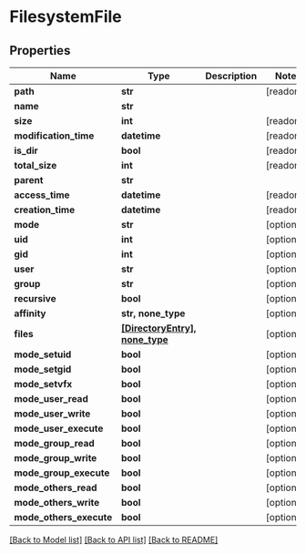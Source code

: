 # FilesystemFile


## Properties

Name | Type | Description | Notes
------------ | ------------- | ------------- | -------------
**path** | **str** |  | [readonly] 
**name** | **str** |  | 
**size** | **int** |  | [readonly] 
**modification_time** | **datetime** |  | [readonly] 
**is_dir** | **bool** |  | [readonly] 
**total_size** | **int** |  | [readonly] 
**parent** | **str** |  | 
**access_time** | **datetime** |  | [readonly] 
**creation_time** | **datetime** |  | [readonly] 
**mode** | **str** |  | [optional] 
**uid** | **int** |  | [optional] 
**gid** | **int** |  | [optional] 
**user** | **str** |  | [optional] 
**group** | **str** |  | [optional] 
**recursive** | **bool** |  | [optional] 
**affinity** | **str, none_type** |  | [optional] 
**files** | [**[DirectoryEntry], none_type**](DirectoryEntry.md) |  | [optional] 
**mode_setuid** | **bool** |  | [optional] 
**mode_setgid** | **bool** |  | [optional] 
**mode_setvfx** | **bool** |  | [optional] 
**mode_user_read** | **bool** |  | [optional] 
**mode_user_write** | **bool** |  | [optional] 
**mode_user_execute** | **bool** |  | [optional] 
**mode_group_read** | **bool** |  | [optional] 
**mode_group_write** | **bool** |  | [optional] 
**mode_group_execute** | **bool** |  | [optional] 
**mode_others_read** | **bool** |  | [optional] 
**mode_others_write** | **bool** |  | [optional] 
**mode_others_execute** | **bool** |  | [optional] 

[[Back to Model list]](../#documentation-for-models) [[Back to API list]](../#documentation-for-api-endpoints) [[Back to README]](../)


